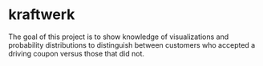 # kraftwerk
The goal of this project is to show knowledge of visualizations and probability distributions to distinguish between customers who accepted a driving coupon versus those that did not.
